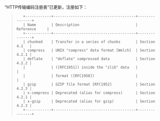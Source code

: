 “HTTP传输编码注册表”已更新，注册如下：

> ```
>    +------------+--------------------------------------+---------------+
>    | Name       | Description                          | Reference     |
>    +------------+--------------------------------------+---------------+
>    | chunked    | Transfer in a series of chunks       | Section 4.1   |
>    | compress   | UNIX "compress" data format [Welch]  | Section 4.2.1 |
>    | deflate    | "deflate" compressed data            | Section 4.2.2 |
>    |            | ([RFC1951]) inside the "zlib" data   |               |
>    |            | format ([RFC1950])                   |               |
>    | gzip       | GZIP file format [RFC1952]           | Section 4.2.3 |
>    | x-compress | Deprecated (alias for compress)      | Section 4.2.1 |
>    | x-gzip     | Deprecated (alias for gzip)          | Section 4.2.3 |
>    +------------+--------------------------------------+---------------+
> ```